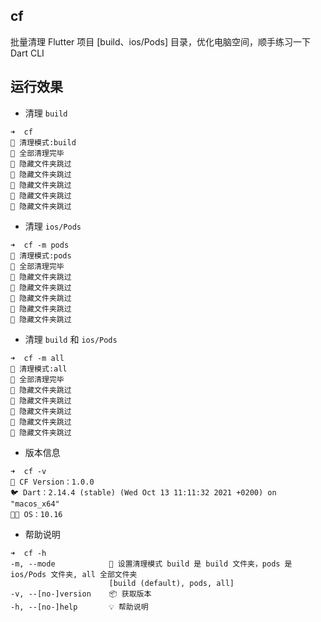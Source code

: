 ## cf

批量清理 Flutter 项目 [build、ios/Pods] 目录，优化电脑空间，顺手练习一下 Dart CLI

## 运行效果

- 清理 `build` 

```
➜  cf
🚀 清理模式:build
🎉 全部清理完毕
🙈 隐藏文件夹跳过
🙈 隐藏文件夹跳过
🙈 隐藏文件夹跳过
🙈 隐藏文件夹跳过
🙈 隐藏文件夹跳过
```

- 清理 `ios/Pods`

```
➜  cf -m pods
🚀 清理模式:pods
🎉 全部清理完毕
🙈 隐藏文件夹跳过
🙈 隐藏文件夹跳过
🙈 隐藏文件夹跳过
🙈 隐藏文件夹跳过
🙈 隐藏文件夹跳过
```

- 清理 `build` 和 `ios/Pods`

```
➜  cf -m all
🚀 清理模式:all
🎉 全部清理完毕
🙈 隐藏文件夹跳过
🙈 隐藏文件夹跳过
🙈 隐藏文件夹跳过
🙈 隐藏文件夹跳过
🙈 隐藏文件夹跳过
```

- 版本信息

```
➜  cf -v
🚀 CF Version：1.0.0
🐦 Dart：2.14.4 (stable) (Wed Oct 13 11:11:32 2021 +0200) on "macos_x64"
🧑‍💻 OS：10.16
```

- 帮助说明

```
➜  cf -h
-m, --mode            🚀 设置清理模式 build 是 build 文件夹，pods 是 ios/Pods 文件夹, all 全部文件夹
                      [build (default), pods, all]
-v, --[no-]version    📦️ 获取版本
-h, --[no-]help       💡 帮助说明
```




